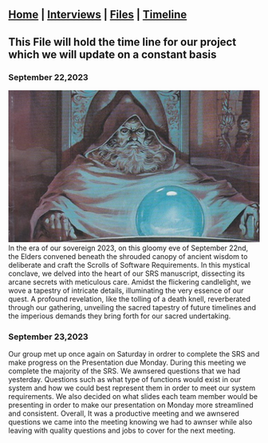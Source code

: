 ## [Home](/) | [Interviews](/tabs/interviews) | [Files](/tabs/files) | [Timeline](/tabs/timeline)

## This File will hold the time line for our project which we will update on a constant basis

### September 22,2023

![ALT TEXT](orb.jpg)
In the era of our sovereign 2023, on this gloomy eve of September 22nd, the Elders convened beneath the shrouded canopy of ancient wisdom to deliberate and craft the Scrolls of Software Requirements. In this mystical conclave, we delved into the heart of our SRS manuscript, dissecting its arcane secrets with meticulous care. Amidst the flickering candlelight, we wove a tapestry of intricate details, illuminating the very essence of our quest. A profound revelation, like the tolling of a death knell, reverberated through our gathering, unveiling the sacred tapestry of future timelines and the imperious demands they bring forth for our sacred undertaking.

### September 23,2023

Our group met up once again on Saturday in ordrer to complete the SRS and make progress on the Presentation due Monday. During this meeting we complete the majority of the SRS. We awnsered questions that we had yesterday. Questions such as what type of functions would exist in our system and how we could best represent them in order to meet our system requirements. We also decided on what slides each team member would be presenting in order to make our presentation on Monday more streamlined and consistent. Overall, It was a productive meeting and we awnsered questions we came into the meeting knowing we had to awnser while also leaving with quality questions and jobs to cover for the next meeting.
